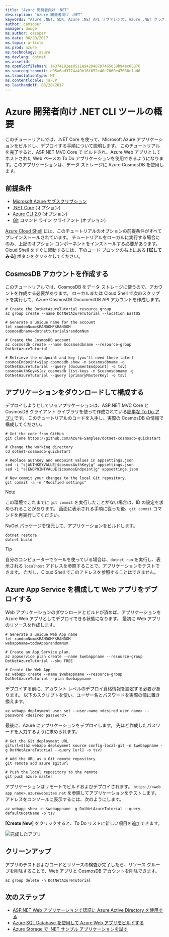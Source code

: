 ```yaml
---
title: "Azure 開発者向け .NET"
description: "Azure 開発者向け .NET"
keywords: "Azure .NET, SDK, Azure .NET API リファレンス, Azure .NET クラス ライブラリ"
author: camsoper
manager: douge
ms.author: casoper
ms.date: 06/20/2017
ms.topic: article
ms.prod: azure
ms.technology: azure
ms.devlang: dotnet
ms.assetid: 
ms.openlocfilehash: 14374182ee0511e942940797465858b94ec08876
ms.sourcegitcommit: d95a6ad3774a49b16f652e40e7860e47636c7ad0
ms.translationtype: HT
ms.contentlocale: ja-JP
ms.lasthandoff: 08/28/2017
---
```

# <a name="get-started-with-net-cli-tools-for-azure-developers"></a>Azure 開発者向け .NET CLI ツールの概要

このチュートリアルでは、.NET Core を使って、Microsoft Azure アプリケーションをビルドし、デプロイする手順について説明します。  このチュートリアルを完了すると、ASP.NET MVC Core で ビルドされ、Azure Web アプリとしてホストされた Web ベースの To Do アプリケーションを使用できるようになります。このアプリケーションは、データ ストレージに Azure CosmosDB を使用します。

## <a name="prerequisites"></a>前提条件

* [Microsoft Azure サブスクリプション](https://azure.microsoft.com/free/)
* [.NET Core](https://www.microsoft.com/net/download/core) (オプション)
* [Azure CLI 2.0](/cli/azure/install-az-cli2) (オプション)
* [Git](https://www.git-scm.com/) コマンド ライン クライアント (オプション)

[Azure Cloud Shell](/azure/cloud-shell/) には、このチュートリアルのオプションの前提条件がすべてプレインストールされています。  チュートリアルをローカルに実行する場合にのみ、上記のオプション コンポーネントをインストールする必要があります。  Cloud Shell をすぐに起動するには、下のコード ブロックの右上にある **[試してみる]** ボタンをクリックしてください。

## <a name="create-a-cosmosdb-account"></a>CosmosDB アカウントを作成する

このチュートリアルでは、CosmosDB をデータ ストレージに使うので、アカウントを作成する必要があります。  ローカルまたは Cloud Shell で次のスクリプトを実行して、Azure CosmosDB DocumentDB API アカウントを作成します。

```azurecli-interactive
# Create the DotNetAzureTutorial resource group
az group create --name DotNetAzureTutorial --location EastUS

# Generate a unique name for the account
let randomNum=$RANDOM*$RANDOM
cosmosdbname=dotnettutorial$randomNum

# Create the CosmosDB account
az cosmosdb create --name $cosmosdbname --resource-group DotNetAzureTutorial

# Retrieve the endpoint and key (you'll need these later)
cosmosEndpoint=$(az cosmosdb show -n $cosmosdbname -g DotNetAzureTutorial --query [documentEndpoint] -o tsv)
cosmosAuthKey=$(az cosmosdb list-keys -n $cosmosdbname -g DotNetAzureTutorial --query [primaryMasterKey] -o tsv)

```

## <a name="download-and-configure-the-application"></a>アプリケーションをダウンロードして構成する

デプロイしようとしているアプリケーションは、ASP.NET MVC Core と CosmosDB クライアント ライブラリを使って作成されている[簡単な To Do アプリ](https://github.com/Azure-Samples/dotnet-cosmosdb-quickstart/)です。  このチュートリアルのコードを入手し、実際の CosmosDB の情報で構成してください。

```azurecli-interactive
# Get the code from GitHub
git clone https://github.com/Azure-Samples/dotnet-cosmosdb-quickstart

# Change the working directory
cd dotnet-cosmosdb-quickstart

# Replace authKey and endpoint values in appsettings.json
sed -i "s|AUTHKEYVALUE|$cosmosAuthKey|g" appsettings.json
sed -i "s|ENDPOINTVALUE|$cosmosEndpoint|g" appsettings.json

# Now commit your changes to the local Git repository.
git commit -a -m "Modified settings"

```

> [!NOTE]
> この環境でこれまでに `git commit` を実行したことがない場合は、ID の設定を求められることがあります。 画面に表示される手順に従った後、`git commit` コマンドを再実行してください。

NuGet パッケージを復元して、アプリケーションをビルドします。

```azurecli-interactive
dotnet restore
dotnet build
```

> [!TIP]
> 自分のコンピューターでツールを使っている場合は、`dotnet run` を実行し、表示される `localhost` アドレスを参照することで、アプリケーションをテストできます。  ただし、Cloud Shell でこのアドレスを参照することはできません。  

## <a name="configure-azure-app-service-and-deploy-the-web-app"></a>Azure App Service を構成して Web アプリをデプロイする

Web アプリケーションのダウンロードとビルドが済めば、アプリケーションを Azure Web アプリとしてデプロイできる状態になります。  最初に Web アプリのリソースを作成します。

```azurecli-interactive
# Generate a unique Web App name
let randomNum=$RANDOM*$RANDOM
webappname=todoApp$randomNum

# Create an App Service plan.
az appservice plan create --name $webappname --resource-group DotNetAzureTutorial --sku FREE

# Create the Web App
az webapp create --name $webappname --resource-group DotNetAzureTutorial --plan $webappname

```

デプロイする前に、アカウント レベルのデプロイ資格情報を設定する必要があります。  以下のスクリプトを使い、ユーザー名とパスワードを実際の値に置き換えます。

```azurecli-interactive
az webapp deployment user set --user-name <desired user name> --password <desired password>
```

最後に、Azure にアプリケーションをデプロイします。  先ほど作成したパスワードを入力するように求められます。

```azurecli-interactive
# Get the Git deployment URL
giturl=$(az webapp deployment source config-local-git -n $webappname -g DotNetAzureTutorial --query [url] -o tsv)

# Add the URL as a Git remote repository
git remote add azure $giturl

# Push the local repository to the remote
git push azure master
```

アプリケーションはリモートでビルドおよびデプロイされます。  `https://<web app name>.azurewebsites.net` を参照してアプリケーションをテストします。  アドレスをコンソールに表示するには、次のようにします。

```azurecli-interactive
az webapp show -n $webappname -g DotNetAzureTutorial --query defaultHostName -o tsv
```

**[Create New]** をクリックすると、To Do リストに新しい項目を追加できます。

![完成したアプリ](./media/dotnet-quickstart/todo.png)

## <a name="clean-up"></a>クリーンアップ

アプリのテストおよびコードとリソースの検査が完了したら、リソース グループを削除することで、Web アプリと CosmosDB アカウントを削除できます。

```azurecli-interactive
az group delete -n DotNetAzureTutorial
```

## <a name="next-steps"></a>次のステップ

* [ASP.NET Web アプリケーションで認証に Azure Active Directory を使用する](/azure/active-directory/develop/active-directory-devquickstarts-webapp-dotnet)
* [Azure SQL Database を使用して Azure Web アプリをビルドする](/azure/app-service-web/web-sites-dotnet-get-started)
* [Azure Storage で .NET サンプル アプリケーションを試す](/azure/storage/storage-samples-dotnet)


